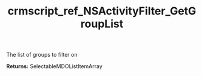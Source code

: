 ﻿---
title: crmscript_ref_NSActivityFilter_GetGroupList
description: SelectableMDOListItemArray NSActivityFilter.GetGroupList()
intellisense: NSActivityFilter.GetGroupList
keywords: NSActivityFilter, GetGroupList
so.topic: reference
---

The list of groups to filter on

**Returns:** SelectableMDOListItemArray


